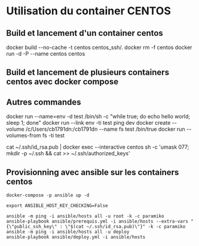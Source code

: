 # Utilisation du container CENTOS

## Build et lancement d'un container centos

docker build --no-cache -t centos centos_ssh/.
docker rm -f centos
docker run -d -P --name centos centos

## Build et lancement de plusieurs containers centos avec docker compose

## Autres commandes

docker run --name=env -d test /bin/sh -c "while true; do echo hello world; sleep 1; done"
docker run --link env -ti test
ping dev
docker create --volume /c/Users/cb1791dn:/cb1791dn --name fs test /bin/true
docker run --volumes-from fs -ti test

cat ~/.ssh/id_rsa.pub | docker exec --interactive centos sh -c 'umask 077; mkdir -p ~/.ssh && cat >> ~/.ssh/authorized_keys'


## Provisionning avec ansible sur les containers centos

```
docker-compose -p ansible up -d

export ANSIBLE_HOST_KEY_CHECKING=False

ansible -m ping -i ansible/hosts all -u root -k -c paramiko
ansible-playbook ansible/prerequis.yml -i ansible/hosts --extra-vars "{\"public_ssh_key\" : \"$(cat ~/.ssh/id_rsa.pub)\"}" -k -c paramiko
ansible -m ping -i ansible/hosts all -u deploy
ansible-playbook ansible/deploy.yml -i ansible/hosts
```
